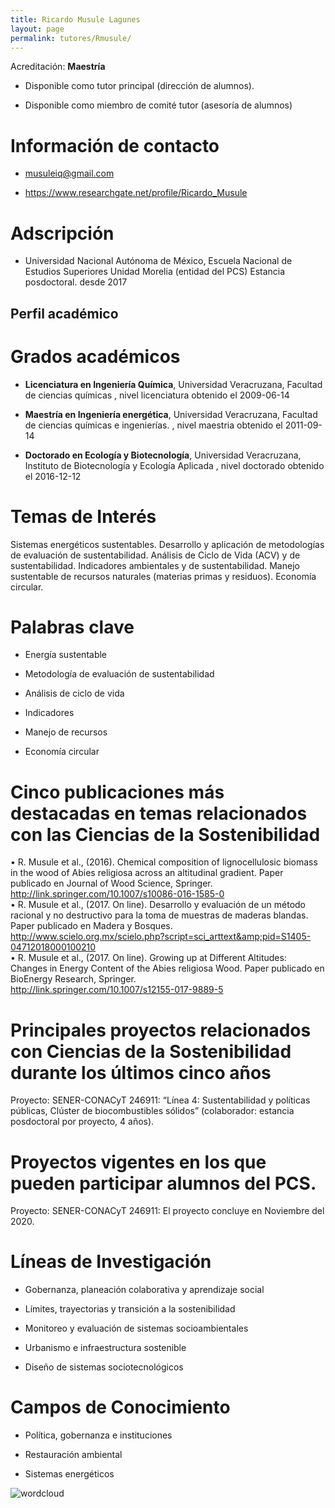 ```yaml
---
title: Ricardo Musule Lagunes
layout: page
permalink: tutores/Rmusule/
---
```


Acreditación: **Maestría**


 - Disponible como tutor principal (dirección de alumnos).


 - Disponible como miembro de comité tutor (asesoría de alumnos)





# Información de contacto

 - <musuleiq@gmail.com>


 - <a href="https://www.researchgate.net/profile/Ricardo_Musule" rel="nofollow">https://www.researchgate.net/profile/Ricardo_Musule</a>




# Adscripción


 - Universidad Nacional Autónoma de México, Escuela Nacional de Estudios Superiores Unidad Morelia (entidad del PCS)    Estancia posdoctoral. desde 2017
 





## Perfil académico


# Grados académicos


 - **Licenciatura en Ingeniería Química**, Universidad Veracruzana, Facultad de ciencias químicas , nivel licenciatura obtenido el 2009-06-14

 - **Maestría en Ingeniería energética**, Universidad Veracruzana, Facultad de ciencias químicas e ingenierías.  , nivel maestria obtenido el 2011-09-14

 - **Doctorado en Ecología y Biotecnología**, Universidad Veracruzana, Instituto de Biotecnología y Ecología Aplicada , nivel doctorado obtenido el 2016-12-12




# Temas de Interés

Sistemas energéticos sustentables.
Desarrollo y aplicación de metodologías de evaluación de sustentabilidad.
Análisis de Ciclo de Vida (ACV) y de sustentabilidad.
Indicadores ambientales y de sustentabilidad.
Manejo sustentable de recursos naturales (materias primas y residuos).
Economía circular.



# Palabras clave


 - Energía sustentable

 - Metodología de evaluación de sustentabilidad

 - Análisis de ciclo de vida

 - Indicadores 

 - Manejo de recursos

 - Economía circular




# Cinco publicaciones más destacadas en temas relacionados con las Ciencias de la Sostenibilidad

•	R. Musule et al., (2016). Chemical composition of lignocellulosic biomass in the wood of Abies religiosa across an altitudinal gradient. Paper publicado en Journal of Wood Science, Springer. <br />http://link.springer.com/10.1007/s10086-016-1585-0<br />•	R. Musule et al., (2017. On line). Desarrollo y evaluación de un método racional y no destructivo para la toma de muestras de maderas blandas. Paper publicado en Madera y Bosques.<br />http://www.scielo.org.mx/scielo.php?script=sci_arttext&amp;pid=S1405-04712018000100210<br />•	R. Musule et al., (2017. On line). Growing up at Different Altitudes: Changes in Energy Content of the Abies religiosa Wood. Paper publicado en BioEnergy Research, Springer.<br />http://link.springer.com/10.1007/s12155-017-9889-5




# Principales proyectos relacionados con Ciencias de la Sostenibilidad durante los últimos cinco años

Proyecto: SENER-CONACyT 246911: “Línea 4: Sustentabilidad y políticas públicas, Clúster de biocombustibles sólidos” (colaborador: estancia posdoctoral por proyecto, 4 años). 




# Proyectos vigentes en los que pueden participar alumnos del PCS.

Proyecto: SENER-CONACyT 246911: El proyecto concluye en Noviembre del 2020.




# Líneas de Investigación


 - Gobernanza, planeación colaborativa y aprendizaje social

 - Límites, trayectorias y transición a la sostenibilidad

 - Monitoreo y evaluación de sistemas socioambientales

 - Urbanismo e infraestructura sostenible

 - Diseño de sistemas sociotecnológicos





# Campos de Conocimiento

 - Política, gobernanza e instituciones

 - Restauración ambiental

 - Sistemas energéticos



![wordcloud](https://sostenibilidad.posgrado.unam.mx/media/perfil-academico/355/wordcloud.png)
